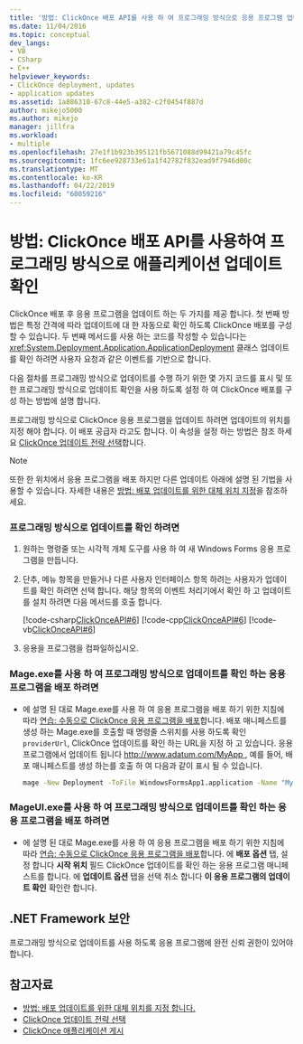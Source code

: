 ```yaml
---
title: '방법: ClickOnce 배포 API를 사용 하 여 프로그래밍 방식으로 응용 프로그램 업데이트 확인 | Microsoft Docs'
ms.date: 11/04/2016
ms.topic: conceptual
dev_langs:
- VB
- CSharp
- C++
helpviewer_keywords:
- ClickOnce deployment, updates
- application updates
ms.assetid: 1a886310-67c8-44e5-a382-c2f0454f887d
author: mikejo5000
ms.author: mikejo
manager: jillfra
ms.workload:
- multiple
ms.openlocfilehash: 27e1f1b923b395121fb5671088d99421a79c45fc
ms.sourcegitcommit: 1fc6ee928733e61a1f42782f832ead9f7946d00c
ms.translationtype: MT
ms.contentlocale: ko-KR
ms.lasthandoff: 04/22/2019
ms.locfileid: "60059216"
---
```

# <a name="how-to-check-for-application-updates-programmatically-using-the-clickonce-deployment-api"></a>방법: ClickOnce 배포 API를 사용하여 프로그래밍 방식으로 애플리케이션 업데이트 확인
ClickOnce 배포 후 응용 프로그램을 업데이트 하는 두 가지를 제공 합니다. 첫 번째 방법은 특정 간격에 따라 업데이트에 대 한 자동으로 확인 하도록 ClickOnce 배포를 구성할 수 있습니다. 두 번째 메서드를 사용 하는 코드를 작성할 수 있습니다는 <xref:System.Deployment.Application.ApplicationDeployment> 클래스 업데이트를 확인 하려면 사용자 요청과 같은 이벤트를 기반으로 합니다.

 다음 절차를 프로그래밍 방식으로 업데이트를 수행 하기 위한 몇 가지 코드를 표시 및 또한 프로그래밍 방식으로 업데이트 확인을 사용 하도록 설정 하 여 ClickOnce 배포를 구성 하는 방법에 설명 합니다.

 프로그래밍 방식으로 ClickOnce 응용 프로그램을 업데이트 하려면 업데이트의 위치를 지정 해야 합니다. 이 배포 공급자 라고도 합니다. 이 속성을 설정 하는 방법은 참조 하세요 [ClickOnce 업데이트 전략 선택](../deployment/choosing-a-clickonce-update-strategy.md)합니다.

> [!NOTE]
>  또한 한 위치에서 응용 프로그램을 배포 하지만 다른 업데이트 아래에 설명 된 기법을 사용할 수 있습니다. 자세한 내용은 [방법: 배포 업데이트를 위한 대체 위치 지정](../deployment/how-to-specify-an-alternate-location-for-deployment-updates.md)을 참조하세요.

### <a name="to-check-for-updates-programmatically"></a>프로그래밍 방식으로 업데이트를 확인 하려면

1. 원하는 명령줄 또는 시각적 개체 도구를 사용 하 여 새 Windows Forms 응용 프로그램을 만듭니다.

2. 단추, 메뉴 항목을 만들거나 다른 사용자 인터페이스 항목 하려는 사용자가 업데이트를 확인 하려면 선택 합니다. 해당 항목의 이벤트 처리기에서 확인 하 고 업데이트를 설치 하려면 다음 메서드를 호출 합니다.

     [!code-csharp[ClickOnceAPI#6](../deployment/codesnippet/CSharp/how-to-check-for-application-updates-programmatically-using-the-clickonce-deployment-api_1.cs)]
     [!code-cpp[ClickOnceAPI#6](../deployment/codesnippet/CPP/how-to-check-for-application-updates-programmatically-using-the-clickonce-deployment-api_1.cpp)]
     [!code-vb[ClickOnceAPI#6](../deployment/codesnippet/VisualBasic/how-to-check-for-application-updates-programmatically-using-the-clickonce-deployment-api_1.vb)]

3. 응용을 프로그램을 컴파일하십시오.

### <a name="use-mageexe-to-deploy-an-application-that-checks-for-updates-programmatically"></a>Mage.exe를 사용 하 여 프로그래밍 방식으로 업데이트를 확인 하는 응용 프로그램을 배포 하려면

- 에 설명 된 대로 Mage.exe를 사용 하 여 응용 프로그램을 배포 하기 위한 지침에 따라 [연습: 수동으로 ClickOnce 응용 프로그램을 배포](../deployment/walkthrough-manually-deploying-a-clickonce-application.md)합니다. 배포 매니페스트를 생성 하는 Mage.exe를 호출할 때 명령줄 스위치를 사용 하도록 확인 `providerUrl`, ClickOnce 업데이트를 확인 하는 URL을 지정 하 고 있습니다. 응용 프로그램에서 업데이트 됩니다 [ http://www.adatum.com/MyApp ](http://www.adatum.com/MyApp), 예를 들어, 배포 매니페스트를 생성 하는를 호출 하 여 다음과 같이 표시 될 수 있습니다.

    ```cmd
    mage -New Deployment -ToFile WindowsFormsApp1.application -Name "My App 1.0" -Version 1.0.0.0 -AppManifest 1.0.0.0\MyApp.manifest -providerUrl http://www.adatum.com/MyApp/MyApp.application
    ```

### <a name="using-mageuiexe-to-deploy-an-application-that-checks-for-updates-programmatically"></a>MageUI.exe를 사용 하 여 프로그래밍 방식으로 업데이트를 확인 하는 응용 프로그램을 배포 하려면

- 에 설명 된 대로 Mage.exe를 사용 하 여 응용 프로그램을 배포 하기 위한 지침에 따라 [연습: 수동으로 ClickOnce 응용 프로그램을 배포](../deployment/walkthrough-manually-deploying-a-clickonce-application.md)합니다. 에 **배포 옵션** 탭, 설정 합니다 **시작 위치** 필드 ClickOnce 업데이트를 확인 하는 응용 프로그램 매니페스트를 합니다. 에 **업데이트 옵션** 탭을 선택 취소 합니다 **이 응용 프로그램의 업데이트 확인** 확인란 합니다.

## <a name="net-framework-security"></a>.NET Framework 보안
 프로그래밍 방식으로 업데이트를 사용 하도록 응용 프로그램에 완전 신뢰 권한이 있어야 합니다.

## <a name="see-also"></a>참고자료
- [방법: 배포 업데이트를 위한 대체 위치를 지정 합니다.](../deployment/how-to-specify-an-alternate-location-for-deployment-updates.md)
- [ClickOnce 업데이트 전략 선택](../deployment/choosing-a-clickonce-update-strategy.md)
- [ClickOnce 애플리케이션 게시](../deployment/publishing-clickonce-applications.md)